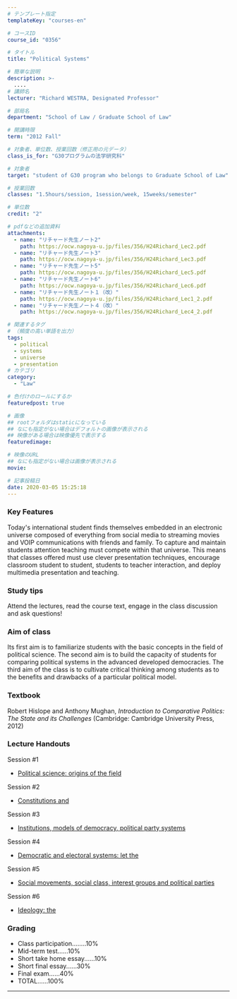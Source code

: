 ```yaml
---
# テンプレート指定
templateKey: "courses-en"

# コースID
course_id: "0356"

# タイトル
title: "Political Systems"

# 簡単な説明
description: >-
  ....
# 講師名
lecturer: "Richard WESTRA, Designated Professor"

# 部局名
department: "School of Law / Graduate School of Law"

# 開講時限
term: "2012	Fall"

# 対象者、単位数、授業回数（修正用の元データ）
class_is_for: "G30プログラムの法学研究科"

# 対象者
target: "student of G30 program who belongs to Graduate School of Law"

# 授業回数
classes: "1.5hours/session, 1session/week, 15weeks/semester"

# 単位数
credit: "2"

# pdfなどの追加資料
attachments:
  - name: "リチャード先生ノート2"
    path: https://ocw.nagoya-u.jp/files/356/H24Richard_Lec2.pdf
  - name: "リチャード先生ノート3"
    path: https://ocw.nagoya-u.jp/files/356/H24Richard_Lec3.pdf
  - name: "リチャード先生ノート5"
    path: https://ocw.nagoya-u.jp/files/356/H24Richard_Lec5.pdf
  - name: "リチャード先生ノート6"
    path: https://ocw.nagoya-u.jp/files/356/H24Richard_Lec6.pdf
  - name: "リチャード先生ノート１（改）"
    path: https://ocw.nagoya-u.jp/files/356/H24Richard_Lec1_2.pdf
  - name: "リチャード先生ノート４（改）"
    path: https://ocw.nagoya-u.jp/files/356/H24Richard_Lec4_2.pdf

# 関連するタグ
# （頻度の高い単語を出力）
tags:
  - political
  - systems
  - universe
  - presentation
# カテゴリ
category:
  - "Law"

# 色付けのロールにするか
featuredpost: true

# 画像
## rootフォルダはstaticになっている
## なにも指定がない場合はデフォルトの画像が表示される
## 映像がある場合は映像優先で表示する
featuredimage:

# 映像のURL
## なにも指定がない場合は画像が表示される
movie:

# 記事投稿日
date: 2020-03-05 15:25:18
---
```


### Key Features

Today's international student finds themselves embedded in an electronic universe composed of everything from social media to streaming movies and VOIP communications with friends and family. To capture and maintain students attention teaching must compete within that universe. This means that classes offered must use clever presentation techniques, encourage classroom student to student, students to teacher interaction, and deploy multimedia presentation and teaching.

### Study tips

Attend the lectures, read the course text, engage in the class discussion and ask questions!

### Aim of class

Its first aim is to familiarize students with the basic concepts in the field of political science. The second aim is to build the capacity of students for comparing political systems in the advanced developed democracies. The third aim of the class is to cultivate critical thinking among students as to the benefits and drawbacks of a particular political model.

### Textbook

Robert Hislope and Anthony Mughan, <cite>Introduction to Comparative Politics: The State and its Challenges</cite> (Cambridge: Cambridge University Press, 2012)

### Lecture Handouts

Session #1

- [Political science: origins of the field](https://ocw.nagoya-u.jp/files/356/H24Richard_Lec1_2.pdf)

Session #2

- [Constitutions and ](https://ocw.nagoya-u.jp/files/356/H24Richard_Lec2.pdf)

Session #3

- [Institutions, models of democracy, political party systems](https://ocw.nagoya-u.jp/files/356/H24Richard_Lec3.pdf)

Session #4

- [ Democratic and electoral systems: let the ](https://ocw.nagoya-u.jp/files/356/H24Richard_Lec4_2.pdf)

Session #5

- [Social movements, social class, interest groups and political parties](https://ocw.nagoya-u.jp/files/356/H24Richard_Lec5.pdf)

Session #6

- [Ideology: the ](https://ocw.nagoya-u.jp/files/356/H24Richard_Lec6.pdf)

### Grading

- Class participation........10%
- Mid-term test......10%
- Short take home essay......10%
- Short final essay......30%
- Final exam......40%
- TOTAL......100%

---
